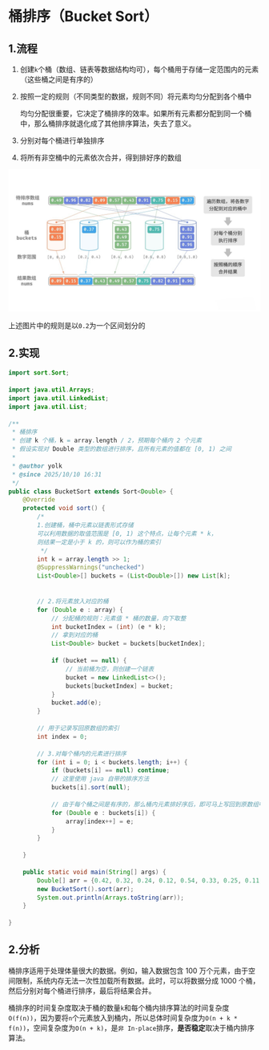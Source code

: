 # 桶排序（Bucket Sort）

## 1.流程

1. 创建`k`个桶（数组、链表等数据结构均可），每个桶用于存储一定范围内的元素（这些桶之间是有序的）
2. 按照一定的规则（不同类型的数据，规则不同）将元素均匀分配到各个桶中
   
   均匀分配很重要，它决定了桶排序的效率。如果所有元素都分配到同一个桶中，那么桶排序就退化成了其他排序算法，失去了意义。

3. 分别对每个桶进行单独排序
4. 将所有非空桶中的元素依次合并，得到排好序的数组

![](./imgs/1.png)

上述图片中的规则是以`0.2`为一个区间划分的

## 2.实现

```java
import sort.Sort;

import java.util.Arrays;
import java.util.LinkedList;
import java.util.List;

/**
 * 桶排序
 * 创建 k 个桶，k = array.length / 2，预期每个桶内 2 个元素
 * 假设实现对 Double 类型的数组进行排序，且所有元素的值都在 [0, 1) 之间
 *
 * @author yolk
 * @since 2025/10/10 16:31
 */
public class BucketSort extends Sort<Double> {
    @Override
    protected void sort() {
        /*
        1.创建桶，桶中元素以链表形式存储
        可以利用数据的取值范围是 [0, 1) 这个特点，让每个元素 * k，
        则结果一定是小于 k 的，则可以作为桶的索引
         */
        int k = array.length >> 1;
        @SuppressWarnings("unchecked")
        List<Double>[] buckets = (List<Double>[]) new List[k];


        // 2.将元素放入对应的桶
        for (Double e : array) {
            // 分配桶的规则：元素值 * 桶的数量，向下取整
            int bucketIndex = (int) (e * k);
            // 拿到对应的桶
            List<Double> bucket = buckets[bucketIndex];

            if (bucket == null) {
                // 当前桶为空，则创建一个链表
                bucket = new LinkedList<>();
                buckets[bucketIndex] = bucket;
            }
            bucket.add(e);
        }

        // 用于记录写回原数组的索引
        int index = 0;

        // 3.对每个桶内的元素进行排序
        for (int i = 0; i < buckets.length; i++) {
            if (buckets[i] == null) continue;
            // 这里使用 java 自带的排序方法
            buckets[i].sort(null);

            // 由于每个桶之间是有序的，那么桶内元素排好序后，即可马上写回到原数组中
            for (Double e : buckets[i]) {
                array[index++] = e;
            }
        }

    }

    public static void main(String[] args) {
        Double[] arr = {0.42, 0.32, 0.24, 0.12, 0.54, 0.33, 0.25, 0.11, 0.98, 0.72};
        new BucketSort().sort(arr);
        System.out.println(Arrays.toString(arr));
    }

}
```

## 2.分析

桶排序适用于处理体量很大的数据。例如，输入数据包含 100 万个元素，由于空间限制，系统内存无法一次性加载所有数据。此时，可以将数据分成 1000 个桶，然后分别对每个桶进行排序，最后将结果合并。

桶排序的时间复杂度取决于桶的数量`k`和每个桶内排序算法的时间复杂度`O(f(n))`，因为要将`n`个元素放入到桶内，所以总体时间复杂度为`O(n + k * f(n))`，空间复杂度为`O(n + k)`，是`非 In-place`排序，**是否稳定**取决于桶内排序算法。
